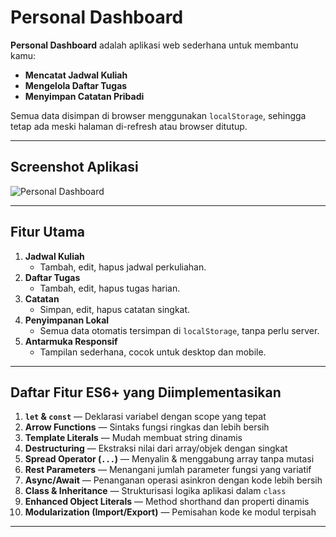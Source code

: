 # Personal Dashboard

**Personal Dashboard** adalah aplikasi web sederhana untuk membantu kamu:

- **Mencatat Jadwal Kuliah**  
- **Mengelola Daftar Tugas**  
- **Menyimpan Catatan Pribadi**  

Semua data disimpan di browser menggunakan `localStorage`, sehingga tetap ada meski halaman di-refresh atau browser ditutup.

---

## Screenshot Aplikasi

![Personal Dashboard](https://via.placeholder.com/800x450?text=Personal+Dashboard)  

---

## Fitur Utama

1. **Jadwal Kuliah**  
   - Tambah, edit, hapus jadwal perkuliahan.  
2. **Daftar Tugas**  
   - Tambah, edit, hapus tugas harian.  
3. **Catatan**  
   - Simpan, edit, hapus catatan singkat.  
4. **Penyimpanan Lokal**  
   - Semua data otomatis tersimpan di `localStorage`, tanpa perlu server.  
5. **Antarmuka Responsif**  
   - Tampilan sederhana, cocok untuk desktop dan mobile.  

---

## Daftar Fitur ES6+ yang Diimplementasikan

1. **`let` & `const`** — Deklarasi variabel dengan scope yang tepat  
2. **Arrow Functions** — Sintaks fungsi ringkas dan lebih bersih  
3. **Template Literals** — Mudah membuat string dinamis  
4. **Destructuring** — Ekstraksi nilai dari array/objek dengan singkat  
5. **Spread Operator (`...`)** — Menyalin & menggabung array tanpa mutasi  
6. **Rest Parameters** — Menangani jumlah parameter fungsi yang variatif  
7. **Async/Await** — Penanganan operasi asinkron dengan kode lebih bersih  
8. **Class & Inheritance** — Strukturisasi logika aplikasi dalam `class`  
9. **Enhanced Object Literals** — Method shorthand dan properti dinamis  
10. **Modularization (Import/Export)** — Pemisahan kode ke modul terpisah  

---

